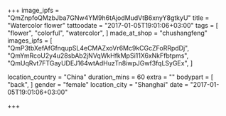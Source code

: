 +++
image_ipfs = "QmZnpfoQMzbJba7GNw4YM9h6tAjodMudVtB6xnyY8gtkyU"
title = "Watercolor flower"
tattoodate = "2017-01-05T19:01:06+03:00"
tags = [
"flower",
"colorful",
"watercolor",
]
made_at_shop = "chushangfeng"
images_ipfs = [
  "QmP3tbXefAfGfnqupSL4eCMAZxoVr6Mc9kCGcZFoRRpdDj",
  "QmYmRcoU2y4u28sbAb2jNVqWkHfkMpSi11X6xNkFfbtpms",
  "QmUqRvt7FTGayUDEJ164wtAdHuzTn8iwpJGwf3fqLSyGEx",
]

location_country = "China"
duration_mins = 60
extra = ""
bodypart = [
"back",
]
gender = "female"
location_city = "Shanghai"
date = "2017-01-05T19:01:06+03:00"

+++
